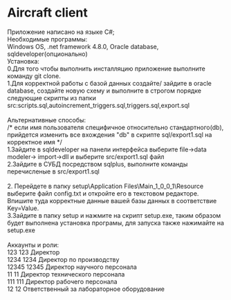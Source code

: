 # Aircraft client
Приложение написано на языке C#;\
Необходимые программы: \
Windows OS, .net framework 4.8.0, Oracle database, sqldeveloper(опционально)\
Установка: \
0.Для того чтобы выполнить инсталляцию приложение выполните команду git clone. \
1.Для корректной работы с базой данных создайте/ зайдите в oracle database, создайте новую схему и выполните в строгом порядке следующие скрипты из папки \
src:scripts.sql,autoincrement_triggers.sql,triggers.sql,export.sql \
\
Альтернативные способы:\
/* если имя пользователя специфичное относительно стандартного(db), прийдется изменить все вхождения "db" в скрипте sql/export1.sql на корректное имя */ \
  1.Зайдите в sqldeveloper на панели интерфейса выберите file->data modeler-> import->dll и выберите src/export1.sql файл\
  2.Зайдите в СУБД посредством sqlplus, выполните команды перечисленые в src/export1.sql \
  \
2. Перейдете в папку setup\Application Files\Main_1_0_0_1\Resource выберите файл config.txt и откройте его в текстовом редакторе. \
Впишите туда корректные данные вашей базы данных в соответствие Key=Value. \
3.Зайдите в папку setup и нажмите на скрипт setup.exe, таким образом будет выполнена установка програмы, для запуска также нажимайте на setup.exe\
\
Аккаунты и роли: \
123	123	Директор\
1234	1234	Директор по производству\
12345	12345	Директор научного персонала\
11	11	Директор технического персонала\
111	111	Директор рабочего персонала\
12	12	Ответственный за лабораторное оборудование
